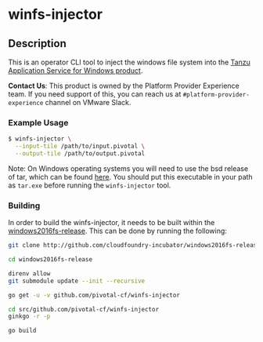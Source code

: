 # winfs-injector

## Description
This is an operator CLI tool to inject the windows file system into the [Tanzu Application Service for Windows product](https://network.tanzu.vmware.com/products/pas-windows).

**Contact Us**: This product is owned by the Platform Provider Experience team. If you need support of this, you can reach us at `#platform-provider-experience` channel on VMware Slack.

### Example Usage
```bash
$ winfs-injector \
  --input-tile /path/to/input.pivotal \
  --output-tile /path/to/output.pivotal
```

Note: On Windows operating systems you will need to use the bsd release of tar, which can be found [here](https://s3.amazonaws.com/bosh-windows-dependencies/tar-1503683828.exe). You should put this executable in your path as `tar.exe` before running the `winfs-injector` tool.

### Building

In order to build the winfs-injector, it needs to be built within the
[windows2016fs-release](https://github.com/cloudfoundry-incubator/windows2016fs-release).
This can be done by running the following:

```bash
git clone http://github.com/cloudfoundry-incubator/windows2016fs-release

cd windows2016fs-release

direnv allow
git submodule update --init --recursive

go get -u -v github.com/pivotal-cf/winfs-injector

cd src/github.com/pivotal-cf/winfs-injector
ginkgo -r -p

go build
```
